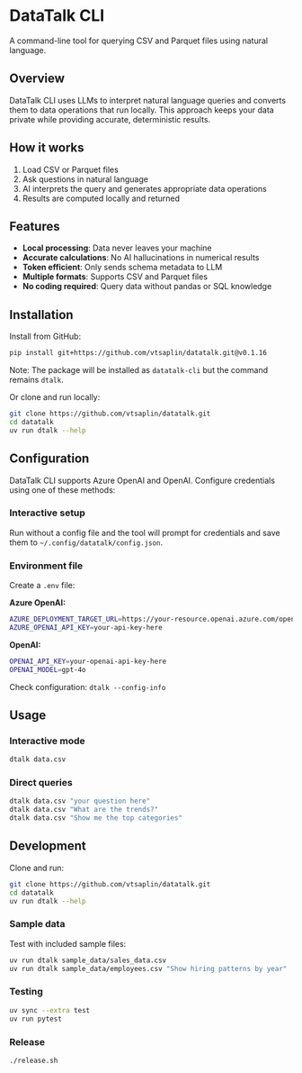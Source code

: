 # DataTalk CLI

A command-line tool for querying CSV and Parquet files using natural language.

## Overview

DataTalk CLI uses LLMs to interpret natural language queries and converts them to data operations that run locally. This approach keeps your data private while providing accurate, deterministic results.

## How it works

1. Load CSV or Parquet files
2. Ask questions in natural language
3. AI interprets the query and generates appropriate data operations
4. Results are computed locally and returned

## Features

- **Local processing**: Data never leaves your machine
- **Accurate calculations**: No AI hallucinations in numerical results
- **Token efficient**: Only sends schema metadata to LLM
- **Multiple formats**: Supports CSV and Parquet files
- **No coding required**: Query data without pandas or SQL knowledge

## Installation

Install from GitHub:

```bash
pip install git+https://github.com/vtsaplin/datatalk.git@v0.1.16
```

Note: The package will be installed as `datatalk-cli` but the command remains `dtalk`.

Or clone and run locally:

```bash
git clone https://github.com/vtsaplin/datatalk.git
cd datatalk
uv run dtalk --help
```

## Configuration

DataTalk CLI supports Azure OpenAI and OpenAI. Configure credentials using one of these methods:

### Interactive setup

Run without a config file and the tool will prompt for credentials and save them to `~/.config/datatalk/config.json`.

### Environment file

Create a `.env` file:

**Azure OpenAI:**

```bash
AZURE_DEPLOYMENT_TARGET_URL=https://your-resource.openai.azure.com/openai/deployments/gpt-4o/chat/completions?api-version=2024-12-01-preview
AZURE_OPENAI_API_KEY=your-api-key-here
```

**OpenAI:**

```bash
OPENAI_API_KEY=your-openai-api-key-here
OPENAI_MODEL=gpt-4o
```

Check configuration: `dtalk --config-info`

## Usage

### Interactive mode

```bash
dtalk data.csv
```

### Direct queries

```bash
dtalk data.csv "your question here"
dtalk data.csv "What are the trends?"
dtalk data.csv "Show me the top categories"
```

## Development

Clone and run:

```bash
git clone https://github.com/vtsaplin/datatalk.git
cd datatalk
uv run dtalk --help
```

### Sample data

Test with included sample files:

```bash
uv run dtalk sample_data/sales_data.csv
uv run dtalk sample_data/employees.csv "Show hiring patterns by year"
```

### Testing

```bash
uv sync --extra test
uv run pytest
```

### Release

```bash
./release.sh
```
